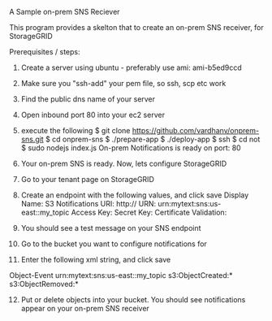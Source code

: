 
A Sample on-prem SNS Reciever

This program provides a skelton that to create an on-prem SNS receiver, for StorageGRID


Prerequisites / steps:

1. Create a server using ubuntu - preferably use ami: ami-b5ed9ccd
2. Make sure you "ssh-add" your pem file, so ssh, scp etc work
3. Find the public dns name of your server
4. Open inbound port 80 into your ec2 server
5. execute the following
$ git clone https://github.com/vardhanv/onprem-sns.git 
$ cd onprem-sns
$ ./prepare-app <ec2-public-dns-name>
$ ./deploy-app  <ec2-public-dns-name>
$ ssh           <ec2-public-dns-name>
$ cd not
$ sudo nodejs index.js
On-prem Notifications is ready on port:  80

6. Your on-prem SNS is ready. Now, lets configure StorageGRID
7. Go to your tenant page on StorageGRID
8. Create an endpoint with the following values, and click save
Display Name: S3 Notifications
URI: http://<ec2-public-dns-name>
URN: urn:mytext:sns:us-east::my_topic
Access Key: <blank>
Secret Key: <blank>
Certificate Validation: <Do not verify>

9. You should see a test message on your SNS endpoint

10. Go to the bucket you want to configure notifications for
11. Enter the following xml string, and click save
<NotificationConfiguration>
    <TopicConfiguration>
        <Id>Object-Event</Id>
        <Topic>urn:mytext:sns:us-east::my_topic</Topic>
        <Event>s3:ObjectCreated:*</Event>
        <Event>s3:ObjectRemoved:*</Event>
    </TopicConfiguration>
</NotificationConfiguration>

12. Put or delete objects into your bucket. You should see notifications appear on your on-prem SNS receiver







